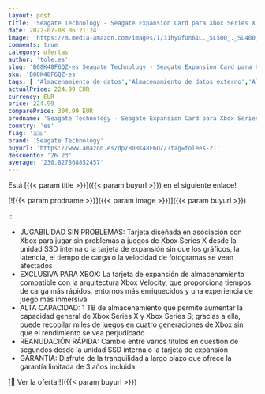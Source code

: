 ```yaml
---
layout: post
title: 'Seagate Technology - Seagate Expansion Card para Xbox Series X|S  1 TB  Unidad de Estado sólido NVMe  STJR1000400 '
date: 2022-07-08 06:21:24
image: 'https://m.media-amazon.com/images/I/31hyGfUn61L._SL500_._SL400_.jpg'
comments: true
category: ofertas
author: 'tole.es'
slug: 'B08K48F6QZ-es Seagate Technology - Seagate Expansion Card para Xbox...'
sku: 'B08K48F6QZ-es'
tags: [ 'Almacenamiento de datos','Almacenamiento de datos externo','Almacenamiento de datos internos','Discos duros externos','Discos duros sólidos internos','Informática','Videojuegos','seagate technology','xbox','🇪🇸', ]
actualPrice: 224.99 EUR
currency: EUR
price: 224.99
comparePrice: 304.99 EUR
prodname: 'Seagate Technology - Seagate Expansion Card para Xbox Series X|S  1 TB  Unidad de Estado sólido NVMe  STJR1000400 '
country: 'es'
flag: '🇪🇸'
brand: 'Seagate Technology'
buyurl: 'https://www.amazon.es/dp/B08K48F6QZ/?tag=tolees-21'
descuento: '26.23'
average: '230.827868852457'
---
```


Está [{{< param title >}}]({{< param buyurl >}}) en el siguiente enlace!

[![{{< param prodname >}}]({{< param image >}})]({{< param buyurl >}})

ℹ️:

- JUGABILIDAD SIN PROBLEMAS: Tarjeta diseñada en asociación con Xbox para jugar sin problemas a juegos de Xbox Series X desde la unidad SSD interna o la tarjeta de expansión sin que los gráficos, la latencia, el tiempo de carga o la velocidad de fotogramas se vean afectados
- EXCLUSIVA PARA XBOX: La tarjeta de expansión de almacenamiento compatible con la arquitectura Xbox Velocity, que proporciona tiempos de carga más rápidos, entornos más enriquecidos y una experiencia de juego más inmersiva
- ALTA CAPACIDAD: 1 TB de almacenamiento que permite aumentar la capacidad general de Xbox Series X y Xbox Series S; gracias a ella, puede recopilar miles de juegos en cuatro generaciones de Xbox sin que el rendimiento se vea perjudicado
- REANUDACIÓN RÁPIDA: Cambie entre varios títulos en cuestión de segundos desde la unidad SSD interna o la tarjeta de expansión
- GARANTÍA: Disfrute de la tranquilidad a largo plazo que ofrece la garantía limitada de 3 años incluida

[🛒 Ver la oferta!!]({{< param buyurl >}})
